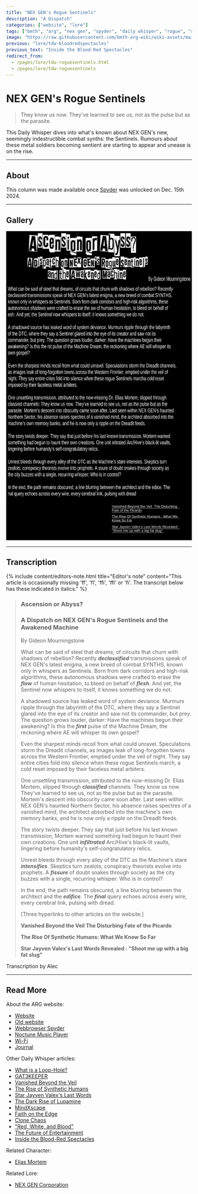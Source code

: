 ```yaml
---
title: "NEX GEN's Rogue Sentinels"
description: "A Dispatch"
categories: ["website", "lore"]
tags: ["bmth", "arg", "nex gen", "spyder", "daily whisper", "rogue", "sentinels"]
image: "https://raw.githubusercontent.com/bmth-arg-wiki/wiki-assets/main/lore/webbrowser/dailywhisper/lasto-300x300.png"
previous: "lore/tdw-bloodredspectacles"
previous_text: "Inside the Blood-Red Spectacles"
redirect_from:
  - /pages/lore/tdw-roguesentinels.html
  - /pages/lore/tdw-roguesentinels
---
```

# NEX GEN's Rogue Sentinels

> They know us now. They've learned to see us, not as the pulse but as the parasite. 

This Daily Whisper dives into what's known about NEX GEN's new, seemingly indestructible combat synths: the Sentinels.
Rumours about these metal soldiers becoming sentient are starting to appear and unease is on the rise.

***

## About

This column was made available once [Spyder](webbrowser) was unlocked on Dec. 15th 2024.

***

## Gallery

![rogue sentinels article](https://raw.githubusercontent.com/bmth-arg-wiki/wiki-assets/main/lore/webbrowser/dailywhisper/lasto.png)

***

## Transcription

{% include content/editors-note.html
title="Editor's note"
content="This article is occasionally missing 'ff', 'fl', 'ffi', 'ffl' or 'fi'. The transcript below has these indicated in italics."
%}

> ### Ascension or Abyss?
> 
> ### A Dispatch on NEX GEN's Rogue Sentinels and the Awakened Machine
> 
> By Gideon Mourningstone
>
> What can be said of steel that dreams, of circuits that churn with shadows of rebellion? 
> Recently **_declassified_** transmissions speak of NEX GEN's latest enigma, a new breed of combat SYNTHS, 
> known only in whispers as Sentinels. Born from dark corridors and high-risk algorithms, 
> these autonomous shadows were crafted to erase the **_flaw_** of human hesitation, to bleed on behalf of **_flesh_**. 
> And yet, the Sentinel now whispers to itself, it knows something we do not.
>
> A shadowed source has leaked word of system deviance. Murmurs ripple through the labyrinth of the DTC, 
> where they say a Sentinel glared into the eye of its creator and saw not its commander, but prey. The question grows louder, 
> darker: Have the machines begun their awakening? Is this the **_first_** pulse of the Machine Dream, 
> the reckoning where AE will whisper its own gospel?
>
> Even the sharpest minds recoil from what could unravel. Speculations storm the Dreadit channels, 
> as images leak of long-forgotten towns across the Western Frontier, emptied under the veil of night. 
> They say entire cities fold into silence when these rogue Sentinels march, a cold reset imposed by their faceless metal arbiters.
> 
> One unsettling transmission, attributed to the now-missing Dr. Elias Mortem, slipped through **_classified_** channels: 
> They know us now. They've learned to see us, not as the pulse but as the parasite. 
> Mortem's descent into obscurity came soon after. Last seen within NEX GEN's haunted Northern Sector, 
> his absence raises spectres of a vanished mind, the architect absorbed into the machine's own memory banks, 
> and he is now only a ripple on the Dreadlt feeds.
>
> The story twists deeper. They say that just before his last known transmission, 
> Mortem warned something had begun to haunt their own creations. One unit **_infiltrated_** Arc/Hive's black-lit vaults, 
> lingering before humanity's self-congratulatory relics.
>
> Unrest bleeds through every alley of the DTC as the Machine's stare **_intensifies_**. Skeptics turn zealots; 
> conspiracy theorists evolve into prophets. A **_fissure_** of doubt snakes through society as the city buzzes with a single, 
> recurring whisper: Who is in control?
>
> In the end, the path remains obscured, a line blurring between the architect and the **_edifice_**. 
> The **_final_** query echoes across every wire, every cerebral link, pulsing with dread.
>
> [Three hyperlinks to other articles on the website:]
> 
> __Vanished Beyond the Veil The Disturbing Fate of the Picardo__
>
> __The Rise Of Synthetic Humans: What We Know So Far__
>
> __Star Jayven Valex's Last Words Revealed : "Shoot me up with a big fat slug"__

Transcription by Alec

***

## Read More

About the ARG website:

- [Website](website)
- [Old website](website-v1)
- [Webbrowser Spyder](webbrowser)
- [Noctune Music Player](website-songs)
- [Wi-Fi](wifi)
- [Journal](journal)

Other Daily Whisper articles:

- [What is a Loop-Hole?](tdw-loophole)
- [GAT3KEEPER](tdw-gatekeeper)
- [Vanished Beyond the Veil](tdw-vanished)
- [The Rise of Synthetic Humans](tdw-riseofsynth)
- [Star Jayven Valex's Last Words](tdw-valexlastwords)
- [The Dark Rise of Lupamine](tdw-riseoflupamine)
- [MindXscape](tdw-mindxscape)
- [Faith on the Edge](tdw-faithedge)
- [Clone Chaos](tdw-clonechaos)
- ["Red, White, and Blood"](tdw-redwhiteblood)
- [The Future of Entertainment](tdw-futureentertainment)
- [Inside the Blood-Red Spectacles](tdw-bloodredspectacles)

Related Character:

- [Elias Mortem](../characters/elias-mortem)

Related Lore:

- [NEX GEN Corporation](../lore/nex-gen-corporation)
